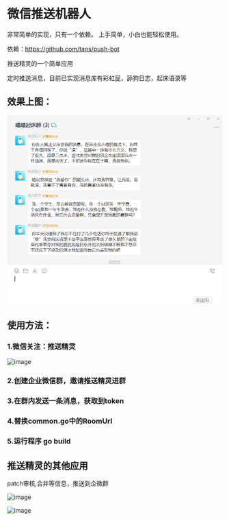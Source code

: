 # 微信推送机器人

非常简单的实现，只有一个依赖。
上手简单，小白也能轻松使用。

依赖：https://github.com/tans/push-bot

推送精灵的一个简单应用

定时推送消息，目前已实现消息库有彩虹屁，舔狗日志，起床语录等

## 效果上图：

![image](https://github.com/chengjiahua/MarkdownPhotos/blob/main/wechat-rot/xiaoguo.jpg)


## 使用方法：

### 1.微信关注：推送精灵

![image](https://user-images.githubusercontent.com/543287/126447077-48823663-cf5d-433b-b51d-8096f634477d.png)

### 2.创建企业微信群，邀请推送精灵进群

### 3.在群内发送一条消息，获取到token

### 4.替换common.go中的RoomUrl

### 5.运行程序 go build


## 推送精灵的其他应用

patch审核,合并等信息，推送到企微群

![image](https://github.com/chengjiahua/MarkdownPhotos/blob/main/wechat-rot/push-rot1.jpg)

![image](https://github.com/chengjiahua/MarkdownPhotos/blob/main/wechat-rot/push-rot2.jpg)